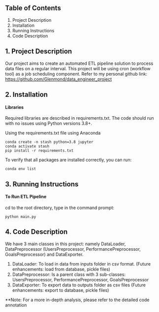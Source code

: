 ## Table of Contents
1. Project Description
2. Installation
3. Running Instructions
4. Code Description

## 1. Project Description
Our project aims to create an automated ETL pipeline solution to process data files on a regular interval. This project will be using cron (workflow tool) as a job scheduling component. Refer to my personal github link: https://github.com/Glenmond/data_engineer_project

## 2. Installation
#### Libraries
Required libraries are described in requirements.txt. The code should run with no issues using Python versions 3.8+.

Using the requirements.txt file using Anaconda
```
conda create -n stash python=3.8 jupyter
conda activate stash
pip install -r requirements.txt
```

To verify that all packages are installed correctly, you can run: 
```
conda env list
```

## 3. Running Instructions
#### To Run ETL Pipeline
cd to the root directory, type in the command prompt:
```
python main.py
```

## 4. Code Description
We have 3 main classes in this project: namely DataLoader, DataPreprocessor (UsersPreprocessor, PerformancePreprocessor, GoalsPreprocessor) and DataExporter.
1. DataLoader: To load in data from inputs folder in csv format. (Future enhancements: load from database, pickle files)
2. DataPreprocessor: Is a parent class with 3 sub-classes: UsersPreprocessor, PerformancePreprocessor, GoalsPreprocessor
3. DataExporter: To export data to outputs folder as csv files (Future enhancements: export to database, pickle files)

**Note: For a more in-depth analysis, please refer to the detailed code annotation